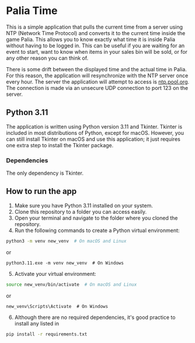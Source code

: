 # Palia Time

This is a simple application that pulls the current time from a server using NTP (Network Time Protocol) and converts it to the current time inside the game Palia. This allows you to know exactly what time it is inside Palia without having to be logged in. This can be useful if you are waiting for an event to start, want to know when items in your sales bin will be sold, or for any other reason you can think of.

There is some drift between the displayed time and the actual time in Palia. For this reason, the application will resynchronize with the NTP server once every hour. The server the application will attempt to access is [ntp.pool.org](https://www.ntppool.org/en/). The connection is made via an unsecure UDP connection to port 123 on the server.

## Python 3.11

The application is written using Python version 3.11 and Tkinter. Tkinter is included in most distributions of Python, except for macOS. However, you can still install Tkinter on macOS and use this application; it just requires one extra step to install the Tkinter package.

### Dependencies

The only dependency is Tkinter.

## How to run the app

1. Make sure you have Python 3.11 installed on your system.
2. Clone this repository to a folder you can access easily.
3. Open your terminal and navigate to the folder where you cloned the repository.
4. Run the following commands to create a Python virtual environment: 

```Bash
python3 -m venv new_venv  # On macOS and Linux
```

or

```PS1
python3.11.exe -m venv new_venv  # On Windows
```

5. Activate your virtual environment:

```Bash
source new_venv/bin/activate  # On macOS and Linux
```

or 

```PS1
new_venv\Scripts\Activate  # On Windows
```

6. Although there are no required dependencies, it's good practice to install any listed in 

```Bash
pip install -r requirements.txt
```